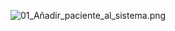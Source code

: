![01_Añadir_paciente_al_sistema.png](AntonioBajo/IS_19/diagramas_secuencia/01_Añadir_paciente_al_sistema.png)
